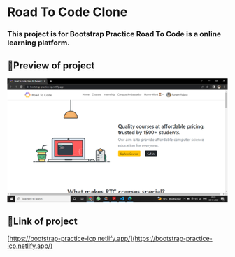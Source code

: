 # **Road To Code Clone** 
### This project is for Bootstrap Practice Road To Code is a online learning platform.
 

## 📍Preview of project

 ![Road To Clone, By Punam](/assest/screenshots/Screenshot%20(232).png)

 ## 🔗Link of project
[https://bootstrap-practice-icp.netlify.app/](https://bootstrap-practice-icp.netlify.app/)
